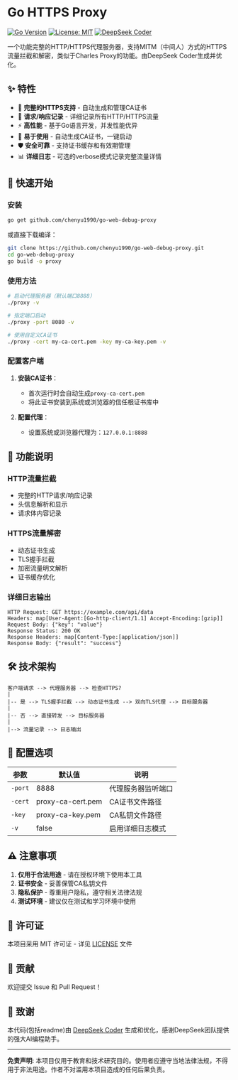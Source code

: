 # Go HTTPS Proxy

[![Go Version](https://img.shields.io/badge/go-1.19+-blue.svg)](https://golang.org/)
[![License: MIT](https://img.shields.io/badge/License-MIT-yellow.svg)](https://opensource.org/licenses/MIT)
[![DeepSeek Coder](https://img.shields.io/badge/Generated%20by-DeepSeek%20Coder-brightgreen.svg)](https://deepseek.com)

一个功能完整的HTTP/HTTPS代理服务器，支持MITM（中间人）方式的HTTPS流量拦截和解密，类似于Charles Proxy的功能。由DeepSeek Coder生成并优化。

## ✨ 特性

- 🔐 **完整的HTTPS支持** - 自动生成和管理CA证书
- 📝 **请求/响应记录** - 详细记录所有HTTP/HTTPS流量
- ⚡ **高性能** - 基于Go语言开发，并发性能优异
- 🔧 **易于使用** - 自动生成CA证书，一键启动
- 🛡️ **安全可靠** - 支持证书缓存和有效期管理
- 📊 **详细日志** - 可选的verbose模式记录完整流量详情

## 🚀 快速开始

### 安装

```bash
go get github.com/chenyu1990/go-web-debug-proxy
```

或直接下载编译：

```bash
git clone https://github.com/chenyu1990/go-web-debug-proxy.git
cd go-web-debug-proxy
go build -o proxy
```

### 使用方法

```bash
# 启动代理服务器（默认端口8888）
./proxy -v

# 指定端口启动
./proxy -port 8080 -v

# 使用自定义CA证书
./proxy -cert my-ca-cert.pem -key my-ca-key.pem -v
```

### 配置客户端

1. **安装CA证书**：
    - 首次运行时会自动生成`proxy-ca-cert.pem`
    - 将此证书安装到系统或浏览器的信任根证书库中

2. **配置代理**：
    - 设置系统或浏览器代理为：`127.0.0.1:8888`

## 📖 功能说明

### HTTP流量拦截
- 完整的HTTP请求/响应记录
- 头信息解析和显示
- 请求体内容记录

### HTTPS流量解密
- 动态证书生成
- TLS握手拦截
- 加密流量明文解析
- 证书缓存优化

### 详细日志输出
```log
HTTP Request: GET https://example.com/api/data
Headers: map[User-Agent:[Go-http-client/1.1] Accept-Encoding:[gzip]]
Request Body: {"key": "value"}
Response Status: 200 OK
Response Headers: map[Content-Type:[application/json]]
Response Body: {"result": "success"}
```

## 🛠️ 技术架构

```
客户端请求 --> 代理服务器 --> 检查HTTPS?
|
|-- 是 --> TLS握手拦截 --> 动态证书生成 --> 双向TLS代理 --> 目标服务器
|
|-- 否 --> 直接转发 --> 目标服务器
|
|--> 流量记录 --> 日志输出
```

## 🔧 配置选项

| 参数 | 默认值 | 说明 |
|------|--------|------|
| `-port` | 8888 | 代理服务器监听端口 |
| `-cert` | proxy-ca-cert.pem | CA证书文件路径 |
| `-key` | proxy-ca-key.pem | CA私钥文件路径 |
| `-v` | false | 启用详细日志模式 |


## ⚠️ 注意事项

1. **仅用于合法用途** - 请在授权环境下使用本工具
2. **证书安全** - 妥善保管CA私钥文件
3. **隐私保护** - 尊重用户隐私，遵守相关法律法规
4. **测试环境** - 建议仅在测试和学习环境中使用

## 📄 许可证

本项目采用 MIT 许可证 - 详见 [LICENSE](LICENSE) 文件

## 🤝 贡献

欢迎提交 Issue 和 Pull Request！

## 🙏 致谢

本代码(包括readme)由 [DeepSeek Coder](https://deepseek.com) 生成和优化，感谢DeepSeek团队提供的强大AI编程助手。

---

**免责声明**: 本项目仅用于教育和技术研究目的。使用者应遵守当地法律法规，不得用于非法用途。作者不对滥用本项目造成的任何后果负责。